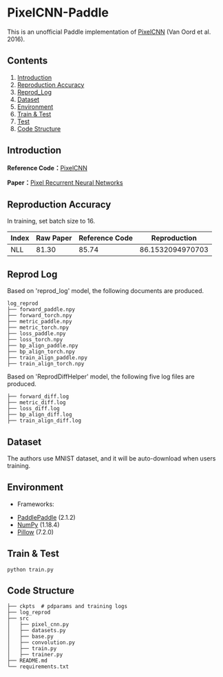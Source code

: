 # PixelCNN-Paddle

This is an unofficial Paddle implementation of [PixelCNN](https://arxiv.org/pdf/1601.06759v3.pdf) (Van Oord et al. 2016).

## Contents
1. [Introduction](#introduction)
2. [Reproduction Accuracy](#reproduction-accuracy)
3. [Reprod_Log](#reprod-log)
4. [Dataset](#dataset)
5. [Environment](#environment)
6. [Train & Test](#train&test)
7. [Test](#test)
8. [Code Structure](#code-structure)

## Introduction

**Reference Code：**[PixelCNN](https://github.com/EugenHotaj/pytorch-generative/blob/master/pytorch_generative/models/autoregressive/pixel_cnn.py)

**Paper：**[Pixel Recurrent Neural Networks](https://arxiv.org/pdf/1601.06759v3.pdf)


## Reproduction Accuracy
In training, set batch size to 16.

| Index | Raw Paper| Reference Code | Reproduction |
| --- | --- | --- | --- |
| NLL| 81.30 | 85.74 | 86.1532094970703 |

## Reprod Log
Based on 'reprod_log' model, the following documents are produced.
```
log_reprod
├── forward_paddle.npy
├── forward_torch.npy
├── metric_paddle.npy
├── metric_torch.npy
├── loss_paddle.npy
├── loss_torch.npy
├── bp_align_paddle.npy
├── bp_align_torch.npy
├── train_align_paddle.npy
├── train_align_torch.npy
```

Based on 'ReprodDiffHelper' model, the following five log files are produced.

```
├── forward_diff.log
├── metric_diff.log
├── loss_diff.log
├── bp_align_diff.log
├── train_align_diff.log
```

## Dataset
The authors use MNIST dataset, and it will be auto-download when users training.


## Environment
- Frameworks: 
* [PaddlePaddle](https://paddlepaddle.org.cn/) (2.1.2)
* [NumPy](http://www.numpy.org/) (1.18.4)
* [Pillow](https://pillow.readthedocs.io/en/latest/index.html) (7.2.0)


## Train & Test

```
python train.py
```



## Code Structure

```
├── ckpts  # pdparams and training logs
├── log_reprod
├── src
│   ├── pixel_cnn.py
│   ├── datasets.py
│   ├── base.py
│   ├── convolution.py
│   ├── train.py
│   ├── trainer.py
├── README.md
└── requirements.txt
```
